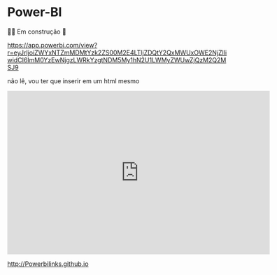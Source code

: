 # Power-BI
👷‍♀️ Em construção 🚧

https://app.powerbi.com/view?r=eyJrIjoiZWYxNTZmMDMtYzk2ZS00M2E4LTljZDQtY2QxMWUxOWE2NjZlIiwidCI6ImM0YzEwNjgzLWRkYzgtNDM5My1hN2U1LWMyZWUwZjQzM2Q2MSJ9


não lê, vou ter que inserir em um html mesmo
<iframe title="Dashboard Clientes - Início" width="600" height="373.5" src="https://app.powerbi.com/view?r=eyJrIjoiZWYxNTZmMDMtYzk2ZS00M2E4LTljZDQtY2QxMWUxOWE2NjZlIiwidCI6ImM0YzEwNjgzLWRkYzgtNDM5My1hN2U1LWMyZWUwZjQzM2Q2MSJ9" frameborder="0" allowFullScreen="true"></iframe>

http://Powerbilinks.github.io

